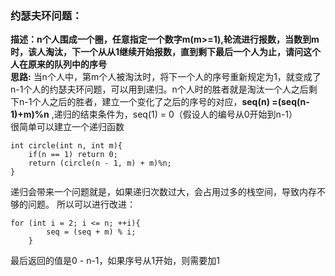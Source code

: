 ### 约瑟夫环问题：
**描述：n个人围成一个圈，任意指定一个数字m(m>=1),轮流进行报数，当数到m时，该人淘汰，下一个从从1继续开始报数，直到剩下最后一个人为止，请问这个人在原来的队列中的序号**  
**思路:** 当n个人中，第m个人被淘汰时，将下一个人的序号重新规定为1，就变成了n-1个人的约瑟夫环问题，可以用到递归。n个人时的胜者就是淘汰一个人之后剩下n-1个人之后的胜者，建立一个变化了之后的序号的对应，**seq(n) =(seq(n-1)+m)%n** ,递归的结束条件为，seq(1) = 0（假设人的编号从0开始到n-1）  
很简单可以建立一个递归函数

    int circle(int n, int m){
        if(n == 1) return 0;
        return (circle(n - 1, m) + m)%n;
    }
递归会带来一个问题就是，如果递归次数过大，会占用过多的栈空间，导致内存不够的问题。
所以可以进行改进：  

    for (int i = 2; i <= n; ++i){
            seq = (seq + m) % i;
        }
最后返回的值是0 - n-1，如果序号从1开始，则需要加1